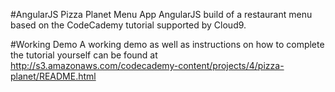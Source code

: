 #AngularJS Pizza Planet Menu App
AngularJS build of a restaurant menu based on the CodeCademy tutorial supported by Cloud9.

#Working Demo
A working demo as well as instructions on how to complete the tutorial yourself can be found at http://s3.amazonaws.com/codecademy-content/projects/4/pizza-planet/README.html
